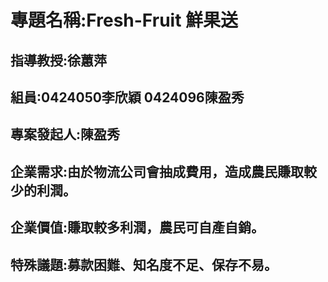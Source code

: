 # 專題名稱:Fresh-Fruit 鮮果送
## 指導教授:徐蕙萍
## 組員:0424050李欣穎 0424096陳盈秀
## 專案發起人:陳盈秀
## 企業需求:由於物流公司會抽成費用，造成農民賺取較少的利潤。
## 企業價值:賺取較多利潤，農民可自產自銷。
## 特殊議題:募款困難、知名度不足、保存不易。
